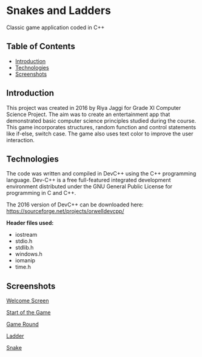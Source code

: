# Snakes and Ladders

Classic game application coded in C++


## Table of Contents

* [Introduction](#introduction)
* [Technologies](#technologies)
* [Screenshots](#screenshots)
    
<a name="introduction"></a>
## Introduction

This project was created in 2016 by Riya Jaggi for Grade XI Computer Science Project. The aim was to create an entertainment app that demonstrated basic computer science principles studied during the course. This game incorporates structures, random function and control statements like if-else, switch case. The game also uses text color to improve the user interaction. 

<a name="technologies"></a>
## Technologies

The code was written and compiled in DevC++ using the C++ programming language. Dev-C++ is a free full-featured integrated development environment distributed under the GNU General Public License for programming in C and C++. 

The 2016 version of DevC++ can be downloaded here: <https://sourceforge.net/projects/orwelldevcpp/>


**Header files used:**
- iostream
- stdio.h
- stdlib.h
- windows.h
- iomanip
- time.h

<a name="screenshots"></a>
## Screenshots

[Welcome Screen](https://drive.google.com/uc?export=view&id=1T8EGgcj3sm7LXESSkaPEMlQqcr2F5Ex2)

[Start of the Game](https://drive.google.com/uc?export=view&id=1HNkrcOeiPShUauIUwrDP41pcHJSr89j1)

[Game Round](https://drive.google.com/file/d/1uzdN8W2QBTtPzn7a55GYv3YU4cfqgrqs)

[Ladder](https://drive.google.com/uc?export=view&id=138uGjLtbNAJebm7TyacM44Iey0op99Fa)

[Snake](https://drive.google.com/uc?export=view&id=1uxAd1rRLJapgN74-xiJ7SQFC6ddb6qat)



